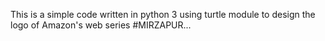 This is a simple code written in python 3 using turtle module to design the logo of Amazon's web series #MIRZAPUR...
